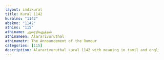 ```yaml
---
layout: indikural
title: Kural 1142
kuralno: "1142"
abskno: "1142"
athino: "115"
athiname: அலரறிவுறுத்தல்
athinameen: Alararivuruthal
athinametr: The Announcement of the Rumour
categories: [115]
description: Alararivuruthal kural 1142 with meaning in tamil and english 
---
```


